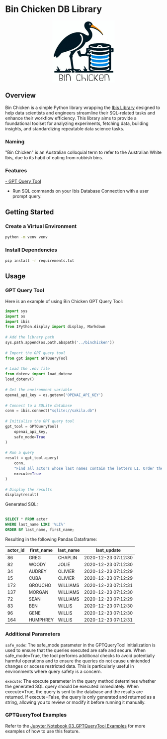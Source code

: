# Bin Chicken DB Library

<p align="center">
<img src="bin_chicken_logo.png" style="display: block; margin: 0 auto; width: 200px; height: 200px;">
</p>

## Overview
Bin Chicken is a simple Python library wrapping the [Ibis Library](https://ibis-project.org/) designed to help data scientists and engineers streamline their SQL-related tasks and enhance their workflow efficiency. This library aims to provide a foundational toolset for analyzing experiments, fetching data, building insights, and standardizing repeatable data science tasks.

### Naming

"Bin Chicken" is an Australian colloquial term to refer to the Australian White Ibis, due to its habit of eating from rubbish bins.

### Features

[- GPT Query Tool](#gpt-query-tool)
  - Run SQL commands on your Ibis Database Connection with a user prompt query.


## Getting Started

### Create a Virtual Environment

```bash
python -m venv venv
```

### Install Dependencies

```bash
pip install -r requirements.txt
```

## Usage

### GPT Query Tool

Here is an example of using Bin Chicken GPT Query Tool:

```python
import sys
import os
import ibis
from IPython.display import display, Markdown

# Add the library path
sys.path.append(os.path.abspath('../binchicken'))

# Import the GPT query tool
from gpt import GPTQueryTool

# Load the .env file
from dotenv import load_dotenv
load_dotenv()

# Get the environment variable
openai_api_key = os.getenv('OPENAI_API_KEY')

# Connect to a SQLite database
conn = ibis.connect("sqlite://sakila.db")

# Initialize the GPT query tool
gpt_tool = GPTQueryTool(
    openai_api_key,
    safe_mode=True
)

# Run a query
result = gpt_tool.query(
    conn, 
    "Find all actors whose last names contain the letters LI. Order the rows by last name and first name, in that order",
    execute=True
)

# Display the results
display(result)

```

Generated SQL: 

```sql

SELECT * FROM actor
WHERE last_name LIKE '%LI%'
ORDER BY last_name, first_name;
```

Resulting in the following Pandas Dataframe:

actor_id | first_name | last_name | last_update
--- | --- | --- | ---
86 | GREG | CHAPLIN | 2020-12-23 07:12:30
82 | WOODY | JOLIE | 2020-12-23 07:12:30
34 | AUDREY | OLIVIER | 2020-12-23 07:12:29
15 | CUBA | OLIVIER | 2020-12-23 07:12:29
172 | GROUCHO | WILLIAMS | 2020-12-23 07:12:31
137 | MORGAN | WILLIAMS | 2020-12-23 07:12:30
72 | SEAN | WILLIAMS | 2020-12-23 07:12:29
83 | BEN | WILLIS | 2020-12-23 07:12:30
96 | GENE | WILLIS | 2020-12-23 07:12:30
164 | HUMPHREY | WILLIS | 2020-12-23 07:12:31

### Additional Parameters

`safe_mode`:
The safe_mode parameter in the GPTQueryTool initialization is used to ensure that the queries executed are safe and secure. When safe_mode=True, the tool performs additional checks to avoid potentially harmful operations and to ensure the queries do not cause unintended changes or access restricted data. This is particularly useful in environments where query safety is a concern.

`execute`:
The execute parameter in the query method determines whether the generated SQL query should be executed immediately. When execute=True, the query is sent to the database and the results are returned. If execute=False, the query is only generated and returned as a string, allowing you to review or modify it before running it manually.

### GPTQueryTool Examples

Refer to the [Jupyter Notebook 03_GPTQueryTool Examples](https://github.com/e-loughlin/bin-chicken/blob/main/playground/03_GPTQueryTool.ipynb) for more examples of how to use this feature.
